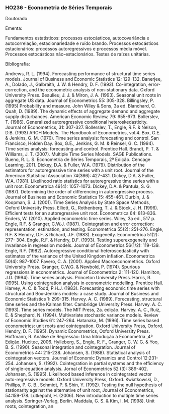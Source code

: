 ### HO236 - Econometria de Séries Temporais
Doutorado 

Ementa:

Fundamentos estatísticos: processos estocásticos, autocovariância e autocorrelação, estacionariedade e ruído brando. Processos estocásticos estacionários: processos autoregressivos e processos média móvel. Processos estocásticos não-estacionários. Testes de raízes unitárias. 

Bibliografia:

Andrews, R. L. (1994). Forecasting performance of structural time series models. Journal of Business and Economic Statistics 12: 129-132.
Banerjee, A., Dolado, J., Galbraith, J. W. & Hendry, D. F. (1993). Co-integration, error-correction, and the econometric analysis of non-stationary data. Oxford University Press.
Beaulieu, J. J. & Miron, J. A. (1993). Seasonal unit roots in aggregate US data. Journal of Econometrics 55: 305-328. Billingsley, P. (1995) Probability and measure. John Wiley & Sons, 3a ed.
Blanchard, O. Quah, D. (1989). The dynamic effects of aggregate demand and aggregate supply disturbances. American Economic Review, 79: 655-673.
Bollerslev, T. (1986). Generalized autoregressive conditional heteroskedasticity. Journal of Econometrics, 31: 307-327.
Bollerslev, T., Engle, R.F. & Nelson, D.B. (1993) ARCH Models. The Handbook of Econometrics, vol.4.
Box, G.E. & Jenkins, G. M. (1970). Time series analysis: forecasting and control. San Francisco, Holden Day.
Box, G.E., Jenkins, G. M. & Reinsel, G. C. (1994). Time series analysis: forecasting and control. Prentice Hall.
Brandt, P. T. & Williams, J. T. (2007). Multiple Time Series Models. SAGE Publications. Bueno, R. L. S. Econometria de Séries Temporais, 2ª Edição. Cencage Learning, 2011.
Dickey, D.A. & Fuller, W.A. (1979). Distribution of the estimators for autoregressive time series with a unit root. Journal of the American Statistical Association 74(366): 427-431.
Dickey, D.A. & Fuller, W.A. (1981). Likelihood ratio statistics for autoregressive time series with a unit root. Econometrica 49(4): 1057-1073.
Dickey, D.A. & Pantula, S. G. (1987). Determining the order of differencing in autoregressive process. Journal of Business and Economic Statistics 15: 455-461.
Durbin, J. & Koopman, S. J. (2001). Time Series Analysis by State Space Methods, Oxford University Press.
Elliott, G., Rothenberg, T. J. & Stock, J. H. (1996). Efficient tests for an autoregressive unit root. Econometrica 64: 813-836.
Enders, W. (2010). Applied econometric time series. Wiley, 3a ed., 517 p.
Engle, R.F. & Granger, C.W.J. (1987). Cointegration and error correction: representation, estimation, and testing. Econometrica 55(2): 251-276.
Engle, R.F. & Hendry, D.F. & Richard, J.F. (1983). Exogeneity. Econometrica 51(2): 277- 304.
Engle, R.F. & Hendry, D.F. (1993). Testing superexogeneity and invariance in regression models. Journal of Econometrics 56(1/2): 119-139.
Engle, R.F. (1982). Autoregressive conditional heteroscedasticity with estimates of the variance of the United Kingdom inflation. Econometrica 50(4): 987-1007.
Favero, C. A. (2001). Applied Macroeconometrics. Oxford University Press.
Granger, C.W.G. & Newbold, P. (1974). Spurious regressions in econometrics. Journal of Econometrics 2: 111-120.
Hamilton, J.D. (1994). Time series analysis. Princeton University Press.
Harris, R. (1995). Using cointegration analysis in econometric modelling. Prentice Hall.
Harvey, A. C. & Todd, P.H.J. (1983). Forecasting economic time series with structural and Box-Jenkins models: a case study. Journal of Business and Economic Statistics 1: 299-315.
Harvey. A. C. (1989). Forecasting, structural time series and the Kalman filter. Cambridge University Press.
Harvey. A. C. (1993). Time series models. The MIT Press, 2a. edição.
Harvey. A. C., Ruiz, E. & Shephard, N. (1994). Multivariate stochastic variance models. Review of Economic Studies 61: 247-264.
Hatanaka, M. (1996). Time series based econometrics: unit roots and cointegration. Oxford University Press, Oxford.
Hendry, D. F. (1995). Dynamic Econometrics, Oxford University Press.
Hoffmann, R. Análise de Regressão: Uma Introdução à Econometria ,4ª Edição. Hucitec, 2006.
Hylleberg, S., Engle, R. F., Granger, C. W. G. & Yoo, B. S. (1990). Seasonal integration and cointegration. Journal of Econometrics 44: 215-238.
Johansen, S. (1988). Statistical analysis of cointegration vectors. Journal of Economic Dynamics and Control 12:231-254.
Johansen, S. (1992). Cointegration in partial systems and the efficiency of single-equation analysis. Jornal of Econometrics 52 (3): 389-402.
Johansen, S. (1995). Likelihood based inference in cointegrated vector auto-regressive models. Oxford University Press, Oxford.
Kwiatkowski, D., Phillips, P. C. B., Schmidt, P. & Shin, Y. (1992). Testing the null hypothesis of stationarity against the alternative of unit root, Journal of Econometrics, 54:159-178.
Lütkepohl, H. (2006). New introduction to multiple time series analysis. Springer-Verlag, Berlin.
Maddala, G. S. & Kim, I. M. (1998). Unit roots, cointegration, an
